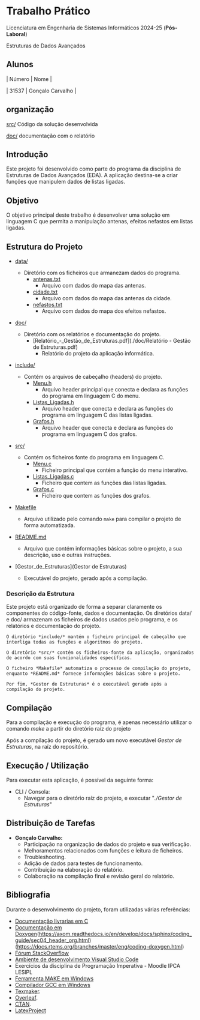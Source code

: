 # Trabalho Prático

Licenciatura em Engenharia de Sistemas Informáticos 2024-25 (**Pós-Laboral**)

Estruturas de Dados Avançados

## Alunos
| Número | Nome             |

| 31537  | Gonçalo Carvalho |

## organização

[src/](./src/)  Código da solução desenvolvida 

[doc/](./doc/)  documentação com o relatório

## Introdução
Este projeto foi desenvolvido como parte do programa da disciplina de Estruturas de Dados Avançados (EDA).
A aplicação destina-se a criar funções que manipulem dados de listas ligadas.

## Objetivo
O objetivo principal deste trabalho é desenvolver uma solução em linguagem C que permita a manipulação antenas, efeitos nefastos em listas ligadas.

## Estrutura do Projeto
-   [data/](./data)
    - Diretório com os ficheiros que armanezam dados do programa.
        -   [antenas.txt](./doc/antenas.txt)
            -   Arquivo com dados do mapa das antenas.
        -   [cidade.txt](./doc/cidade.txt)
            -   Arquivo com dados do mapa das antenas da cidade.
        -   [nefastos.txt](./doc/nefastos.txt)
            -   Arquivo com dados do mapa dos efeitos nefastos.

-   [doc/](./doc)
    - Diretório com os relatórios e documentação do projeto.
        -   [Relatório_-_Gestão_de_Estruturas.pdf](./doc/Relatório - Gestão de Estruturas.pdf)
            -   Relatório do projeto da aplicação informática.

-   [include/](./include)
    -   Contém os arquivos de cabeçalho (headers) do projeto.
        -   [Menu.h](./include/Menu.h)
            -   Arquivo header principal que conecta e declara as funções do programa em linguagem C do menu.
        -   [Listas_Ligadas.h](./include/Listas_Ligadas.h)
            -   Arquivo header que conecta e declara as funções do programa em linguagem C das listas ligadas.
        -   [Grafos.h](./include/Grafos.h)
            -   Arquivo header que conecta e declara as funções do programa em linguagem C dos grafos.

-   [src/](./src)
    -   Contém os ficheiros fonte do programa em linguagem C.
        -   [Menu.c](./src/Menu.c)
            -   Ficheiro principal que contém a função do menu interativo.
        -   [Listas_Ligadas.c](./src/Listas_Ligadas.c)
            -   Ficheiro que contem as funções das listas ligadas.
        -   [Grafos.c](./src/Grafos.c)
            -   Ficheiro que contem as funções dos grafos.

-   [Makefile](Makefile)
    -   Arquivo utilizado pelo comando `make` para compilar o projeto de forma automatizada.

-   [README.md](README.md)
    -   Arquivo que contém informações básicas sobre o projeto, a sua descrição, uso e outras instruções.

-   [Gestor_de_Estruturas](Gestor de Estruturas)
    -   Executável do projeto, gerado após a compilação.

### Descrição da Estrutura

Este projeto está organizado de forma a separar claramente os componentes do código-fonte, dados e documentação.
    Os diretórios data/ e doc/ armazenam os ficheiros de dados usados pelo programa, e os relatórios e documentação do projeto.

    O diretório *include/* mantém o ficheiro principal de cabeçalho que interliga todas as funções e algoritmos do projeto.

    O diretório *src/* contém os ficheiros-fonte da aplicação, organizados de acordo com suas funcionalidades específicas.

    O ficheiro *Makefile* automatiza o processo de compilação do projeto, enquanto *README.md* fornece informações básicas sobre o projeto.

    Por fim, *Gestor de Estruturas* é o executável gerado após a compilação do projeto.

## Compilação
Para a compilação e execução do programa, é apenas necessário utilizar o comando *make* a partir do diretório raíz do projeto

Após a compilação do projeto, é gerado um novo executável *Gestor de Estruturas*, na raíz do repositório.

## Execução / Utilização
Para executar esta aplicação, é possível da seguinte forma:
- CLI / Consola:
  - Navegar para o diretório raíz do projeto, e executar "*./Gestor de Estruturas*"

## Distribuição de Tarefas
- **Gonçalo Carvalho:**
    - Participação na organização de dados do projeto e sua verificação.
    - Melhoramentos relacionados com funções e leitura de ficheiros.
    - Troubleshooting.
    - Adição de dados para testes de funcionamento.
    - Contribuição na elaboração do relatório.
    - Colaboração na compilação final e revisão geral do relatório.

## Bibliografia
Durante o desenvolvimento do projeto, foram utilizadas várias referências:
- [Documentação livrarias em C](https://www.tutorialspoint.com/c_standard_library/index.htm)
- [Documentação em Doxygen](https://www.doxygen.nl/manual/docblocks.html)(https://axom.readthedocs.io/en/develop/docs/sphinx/coding_guide/sec04_header_org.html)(https://docs.rtems.org/branches/master/eng/coding-doxygen.html)
- [Fórum StackOverflow](https://stackoverflow.com)
- [Ambiente de desenvolvimento Visual Studio Code](https://code.visualstudio.com)
- Exercícios da disciplina de Programação Imperativa - Moodle IPCA LESIPL
- [Ferramenta MAKE em Windows](https://gnuwin32.sourceforge.net/packages/make.htm)
- [Compilador GCC em Windows](https://sourceforge.net/projects/mingw/files/)
- [Texmaker](https://www.xm1math.net/texmaker/).
- [Overleaf](https://www.overleaf.com/).
- [CTAN](https://ctan.org/).
- [LatexProject](https://www.latex-project.org/)
